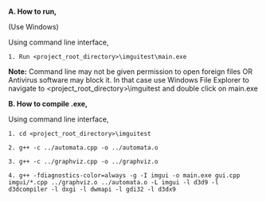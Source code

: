 **A. How to run,**

(Use Windows)

Using command line interface,

	1. Run <project_root_directory>\imguitest\main.exe
	
**Note:** Command line may not be given permission to open foreign files OR Antivirus software may block it. In that case use Windows File Explorer to navigate to <project_root_directory>\imguitest and double click on main.exe




**B. How to compile .exe,**

Using command line interface,

	1. cd <project_root_directory>\imguitest

	2. g++ -c ../automata.cpp -o ../automata.o
	
	3. g++ -c ../graphviz.cpp -o ../graphviz.o
	
	4. g++ -fdiagnostics-color=always -g -I imgui -o main.exe gui.cpp imgui/*.cpp ../graphviz.o ../automata.o -L imgui -l d3d9 -l d3dcompiler -l dxgi -l dwmapi -l gdi32 -l d3dx9
